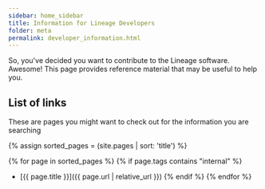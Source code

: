 ```yaml
---
sidebar: home_sidebar
title: Information for Lineage Developers
folder: meta
permalink: developer_information.html
---
```

So, you've decided you want to contribute to the Lineage software. Awesome! This page provides reference material that may be useful to help you.

## List of links

These are pages you might want to check out for the information you are searching

{% assign sorted_pages = (site.pages | sort: 'title') %}

{% for page in sorted_pages %}
{% if page.tags contains "internal" %}
- [{{ page.title }}]({{ page.url | relative_url }})
{% endif %}
{% endfor %}
